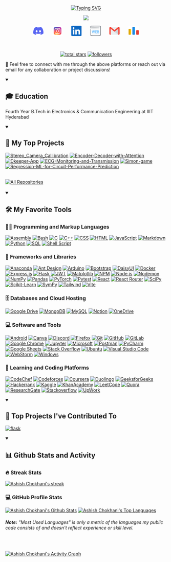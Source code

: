 <p align="center">
  <a href="https://git.io/typing-svg"><img src="https://readme-typing-svg.demolab.com?font=Fira+Code&size=40&duration=2000&pause=3000&color=F75C7E&center=true&random=false&width=435&height=60&lines=Ashish+Chokhani" alt="Typing SVG" /></a>
</p>

<p align="center">
  <!-- Typing SVG -->
  <a href="https://github.com/DenverCoder1/readme-typing-svg">
    <img src="https://readme-typing-svg.demolab.com/?lines=Full-stack%20Web%20Developer;Passionate%20about%20Python;Competitive%20Programmer;Data%20Science%20Explorer;4%2B%20years%20of%20coding%20experience;Commited%20%to%20Lifelong%20Learnings&font=Fira%20Code&center=true&width=440&height=45&color=f75c7e&vCenter=true&pause=1000&size=22" /></a>
</p>

<!-- Social icons section -->
<p align="center">
  <a href="https://discordapp.com/users/ashishchokhani" alt="Discord" title="Discord"><img width="32px" src="assets/discord.svg"/></a>
  &#8287;&#8287;&#8287;&#8287;&#8287;
  <a href="https://www.instagram.com/ashishchokhani2910?igsh=b29yOHM5MmYxbWZj" alt="Instagram" title="Instagram"><img width="32px" src="assets/instagram.svg"/></a>
  &#8287;&#8287;&#8287;&#8287;&#8287;
  <a href="https://www.linkedin.com/in/ashish-chokhani-9991ba227" alt="LinkedIn" title="LinkedIn"><img width="32px" src="assets/linkedin.svg"/></a>
  &#8287;&#8287;&#8287;&#8287;&#8287;
  <!-- <a href="https://discordapp.com/users/740442954765959240" alt="Web" title="Personal Website"> -->
  <a href="#"><img width="32px" src="assets/website.svg"/></a>
  <!-- </a> -->
  &#8287;&#8287;&#8287;&#8287;&#8287;
  <a href="mailto:ashishchokhani2910@gmail.com" alt="Gmail" title="Email"><img width="32px" src="assets/gmail.svg"/></a>
  &#8287;&#8287;&#8287;&#8287;&#8287;
  <a href="https://codeforces.com/profile/Cleverfox" alt="Codeforces" title="Codeforces"><img width="32px" src="assets/codeforces.svg"/></a>
</p>

<br/>

<!-- Social badges section -->
<p align="center">
  <a href="https://github.com/Ashish-Chokhani?tab=repositories&sort=stargazers">
    <img alt="total stars" title="Total stars on GitHub" src="https://custom-icon-badges.demolab.com/github/stars/Ashish-Chokhani?color=55960c&style=for-the-badge&labelColor=488207&logo=star"/></a>
  <a href="https://github.com/Ashish-Chokhani?tab=followers">
    <img alt="followers" title="Follow me on Github" src="https://custom-icon-badges.demolab.com/github/followers/Ashish-Chokhani?color=236ad3&labelColor=1155ba&style=for-the-badge&logo=person-add&label=Follow&logoColor=white"/></a>
</p>

<p align="left">
  🤝 Feel free to connect with me through the above platforms or reach out via email for any collaboration or project discussions!
</p>



<details open> 
  <summary><h2>🎓 Education</h2></summary>
  
  <p align="left">
    Fourth Year B.Tech in Electronics & Communication Engineering at IIIT Hyderabad
  </p>
</details>

<details open> 
  <summary><h2>📘 My Top Projects</h2></summary>

  <!-- Small repo cards - https://github.com/DenverCoder1/github-readme-stats -->
  <p align="left">
    <a href="https://github.com/Ashish-Chokhani/Stereo_Camera_Callibration"><img width="280" src="https://denvercoder1-github-readme-stats.vercel.app/api/pin/?username=Ashish-Chokhani&repo=Stereo_Camera_Callibration&theme=react&bg_color=1F222E&title_color=F85D7F&hide_border=true&icon_color=F8D866&show_icons=false" alt="Stereo_Camera_Callibration"></a>
    <a href="https://github.com/Ashish-Chokhani/Encoder-Decoder-with-Attention"><img width="280" src="https://denvercoder1-github-readme-stats.vercel.app/api/pin?username=Ashish-Chokhani&repo=Encoder-Decoder-with-Attention&theme=react&bg_color=1F222E&title_color=F85D7F&hide_border=true&icon_color=F8D866&show_icons=false" alt="Encoder-Decoder-with-Attention"></a>
    <a href="https://github.com/Ashish-Chokhani/Dkeeper-App"><img width="280" src="https://denvercoder1-github-readme-stats.vercel.app/api/pin/?username=Ashish-Chokhani&repo=Dkeeper-App&theme=react&bg_color=1F222E&title_color=F85D7F&hide_border=true&icon_color=F8D866&show_icons=false" alt="Dkeeper-App"></a>
    <a href="https://github.com/Ashish-Chokhani/ECG-Monitoring-and-Transmission"><img width="280" src="https://denvercoder1-github-readme-stats.vercel.app/api/pin/?username=Ashish-Chokhani&repo=ECG-Monitoring-and-Transmission&theme=react&bg_color=1F222E&title_color=F85D7F&hide_border=true&icon_color=F8D866&show_icons=false" alt="ECG-Monitoring-and-Transmission"></a>
    <a href="https://github.com/Ashish-Chokhani/Simon-game"><img width="280" src="https://denvercoder1-github-readme-stats.vercel.app/api/pin/?username=Ashish-Chokhani&repo=Simon-game&theme=react&bg_color=1F222E&title_color=F85D7F&hide_border=true&icon_color=F8D866&show_icons=false" alt="Simon-game"></a>
    <a href="https://github.com/Ashish-Chokhani/Regression-ML-for-Circuit-Performance-Prediction"><img width="280" src="https://denvercoder1-github-readme-stats.vercel.app/api/pin/?username=Ashish-Chokhani&repo=Regression-ML-for-Circuit-Performance-Prediction&theme=react&bg_color=1F222E&title_color=F85D7F&hide_border=true&icon_color=F8D866&show_icons=false" alt="Regression-ML-for-Circuit-Performance-Prediction"></a>
  </p>

  <br>
  <a href="https://github.com/Ashish-Chokhani?tab=repositories&sort=stargazers"><img alt="All Repositories" title="All Repositories" src="https://custom-icon-badges.demolab.com/badge/-Click%20Here%20For%20All%20My%20Repos-1F222E?style=for-the-badge&logoColor=white&logo=repo"/></a>
  <br><br>
</details>

<details open> 
  <summary><h2>🛠️ My Favorite Tools</h2></summary>
  <!-- Badges are from https://github.com/Ileriayo/markdown-badges -->

  <h3>👨‍💻 Programming and Markup Languages</h3>

  <p>
      <a href="#"><img alt="Assembly" src="https://custom-icon-badges.demolab.com/badge/Assembly-525252.svg?logo=asm-hex&logoColor=white"></a>
      <a href="#"><img alt="Bash" src="https://img.shields.io/badge/Bash-121011.svg?logo=gnu-bash&logoColor=white"></a>
      <a href="#"><img alt="C" src="https://custom-icon-badges.demolab.com/badge/C-03599C.svg?logo=c-in-hexagon&logoColor=white"></a>
      <a href="#"><img alt="C++" src="https://custom-icon-badges.demolab.com/badge/C++-9C033A.svg?logo=cpp2&logoColor=white"></a>
      <a href="#"><img alt="CSS" src="https://img.shields.io/badge/CSS-1572B6.svg?logo=css3&logoColor=white"></a>
      <a href="#"><img alt="HTML" src="https://img.shields.io/badge/HTML-E34F26.svg?logo=html5&logoColor=white"></a>
      <a href="#"><img alt="JavaScript" src="https://img.shields.io/badge/JavaScript-F7DF1E.svg?logo=javascript&logoColor=black"></a>
      <a href="#"><img alt="Markdown" src="https://img.shields.io/badge/Markdown-000000.svg?logo=markdown&logoColor=white"></a>
      <a href="#"><img alt="Python" src="https://img.shields.io/badge/Python-14354C.svg?logo=python&logoColor=white"></a>
      <a href="#"><img alt="SQL" src="https://custom-icon-badges.demolab.com/badge/SQL-025E8C.svg?logo=database&logoColor=white"></a>
      <a href="#"><img alt="Shell Script" src="https://img.shields.io/badge/Shell%20Script-%23121011.svg?logo=gnu-bash&logoColor=white"></a>
  </p>

  <h3>🧰 Frameworks and Libraries</h3>

  <p>
      <a href="#"><img alt="Anaconda" src="https://img.shields.io/badge/Anaconda-%2344A833.svg?logo=anaconda&logoColor=white"></a>
      <a href="#"><img alt="Ant Design" src="https://img.shields.io/badge/-Ant%20Design-%230170FE?logo=ant-design&logoColor=white"></a>
      <a href="#"><img alt="Arduino" src="https://img.shields.io/badge/-Arduino-00979D?logo=Arduino&logoColor=white"></a>
      <a href="#"><img alt="Bootstrap" src="https://img.shields.io/badge/Bootstrap-7952B3.svg?logo=bootstrap&logoColor=white"></a>
      <a href="#"><img alt="DaisyUI" src="https://img.shields.io/badge/DaisyUI-5A0EF8?logo=daisyui&logoColor=white"></a>
      <a href="#"><img alt="Docker" src="https://img.shields.io/badge/Docker-%230db7ed.svg?logo=docker&logoColor=white"></a>
      <a href="#"><img alt="Express.js" src="https://img.shields.io/badge/Express.js-404d59.svg?logo=express&logoColor=white"></a>
      <a href="#"><img alt="Flask" src="https://img.shields.io/badge/Flask-%23000.svg?logo=flask&logoColor=white"></a>
      <a href="#"><img alt="JWT" src="https://img.shields.io/badge/JWT-black?logo=JSON%20web%20tokens"></a>
      <a href="#"><img alt="Matplotlib" src="https://img.shields.io/badge/Matplotlib-%23ffffff.svg?logo=Matplotlib&logoColor=black"></a>
      <a href="#"><img alt="NPM" src="https://img.shields.io/badge/NPM-%23CB3837.svg?logo=npm&logoColor=white"></a>
      <a href="#"><img alt="Node.js" src="https://img.shields.io/badge/Node.js-6DA55F?logo=node.js&logoColor=white"></a>
      <a href="#"><img alt="Nodemon" src="https://img.shields.io/badge/Nodemon-%23323330.svg?logo=nodemon&logoColor=%BBDEAD"></a>
      <a href="#"><img alt="NumPy" src="https://img.shields.io/badge/Numpy-013243.svg?logo=numpy&logoColor=white"></a>
      <a href="#"><img alt="Pandas" src="https://img.shields.io/badge/Pandas-150458.svg?logo=pandas&logoColor=white"></a>
      <a href="#"><img alt="PyTorch" src="https://img.shields.io/badge/PyTorch-%23EE4C2C.svg?logo=PyTorch&logoColor=white"></a>
      <a href="#"><img alt="Pytest" src="https://img.shields.io/badge/Pytest-0A9EDC.svg?logo=pytest&logoColor=white"></a>
      <a href="#"><img alt="React" src="https://img.shields.io/badge/React-20232a.svg?logo=react&logoColor=%2361DAFB"></a>
      <a href="#"><img alt="React Router" src="https://img.shields.io/badge/React%20Router-CA4245?logo=react-router&logoColor=white"></a>
      <a href="#"><img alt="SciPy" src="https://img.shields.io/badge/SciPy-%230C55A5.svg?logo=scipy&logoColor=%white"></a>
      <a href="#"><img alt="Scikit-Learn" src="https://img.shields.io/badge/Scikit--Learn-%23F7931E.svg?logo=scikit-learn&logoColor=white"></a>
      <a href="#"><img alt="SymPy" src="https://img.shields.io/badge/Sympy-3B5526.svg?logo=sympy&logoColor=white"></a>
      <a href="#"><img alt="Tailwind" src="https://img.shields.io/badge/Tailwind-%2338B2AC.svg?logo=tailwind-css&logoColor=white"></a>
      <a href="#"><img alt="Vite" src="https://img.shields.io/badge/Vite-%23646CFF.svg?logo=vite&logoColor=white"></a>
  </p>

  <h3>🗄️ Databases and Cloud Hosting</h3>

  <p>
      <a href="#"><img alt="Google Drive" src ="https://img.shields.io/badge/Google%20Drive-4285F4?logo=googledrive&logoColor=white"></a>
      <a href="#"><img alt="MongoDB" src ="https://img.shields.io/badge/MongoDB-4ea94b.svg?logo=mongodb&logoColor=white"></a>
      <a href="#"><img alt="MySQL" src="https://img.shields.io/badge/MySQL-00f.svg?logo=mysql&logoColor=white"></a>
      <a href="#"><img alt="Notion" src="https://img.shields.io/badge/Notion-010101.svg?logo=notion&logoColor=white"></a>
      <a href="#"><img alt="OneDrive" src="https://img.shields.io/badge/OneDrive-0078D4.svg?logo=microsoftonedrive&logoColor=white"></a>
  </p>

  <h3>💻 Software and Tools</h3>

  <p>
      <a href="#"><img alt="Android" src="https://img.shields.io/badge/Android-3DDC84?logo=android&logoColor=white"></a>
      <a href="#"><img alt="Canva" src="https://img.shields.io/badge/Canva-%2300C4CC.svg?logo=Canva&logoColor=white"></a>
      <a href="#"><img alt="Discord" src="https://img.shields.io/badge/-Discord-5865F2.svg?logo=discord&logoColor=white"></a>
      <a href="#"><img alt="Firefox" src="https://img.shields.io/badge/Firefox-FF7139?logo=Firefox-Browser&logoColor=white"></a>
      <a href="#"><img alt="Git" src="https://img.shields.io/badge/Git-F05033.svg?logo=git&logoColor=white"></a>
      <a href="#"><img alt="GitHub" src="https://img.shields.io/badge/GitHub-%23121011.svg?logo=github&logoColor=white"></a>
      <a href="#"><img alt="GitLab" src="https://img.shields.io/badge/Gitab-%23181717.svg?logo=gitlab&logoColor=white"></a>
      <a href="#"><img alt="Google Chrome" src="https://img.shields.io/badge/Google%20Chrome-4285F4?logo=GoogleChrome&logoColor=white"></a>
      <a href="#"><img alt="Jupyter" src="https://img.shields.io/badge/Jupyter-F37626.svg?logo=Jupyter&logoColor=white"></a>
      <a href="#"><img alt="Microsoft" src="https://img.shields.io/badge/Microsoft-0078D4?logo=microsoft&logoColor=white"></a>
      <a href="#"><img alt="Postman" src="https://img.shields.io/badge/Postman-FF6C37?logo=postman&logoColor=white"></a>
      <a href="#"><img alt="PyCharm" src="https://img.shields.io/badge/PyCharm-143?logo=pycharm&logoColor=black&color=black&labelColor=green"></a>
      <a href="#"><img alt="Google Sheets" src="https://img.shields.io/badge/Sheets-34A853.svg?logo=google%20sheets&logoColor=white"></a>
      <a href="#"><img alt="Stack Overflow" src="https://img.shields.io/badge/-Stack%20Overflow-FE7A16?logo=stack-overflow&logoColor=white"></a>
      <a href="#"><img alt="Ubuntu" src="https://img.shields.io/badge/Ubuntu-E95420?logo=ubuntu&logoColor=white"></a>
      <a href="#"><img alt="Visual Studio Code" src="https://img.shields.io/badge/Visual%20Studio%20Code-0078d7.svg?logo=visual-studio-code&logoColor=white"></a>
      <a href="#"><img alt="WebStorm" src="https://img.shields.io/badge/WebStorm-143?logo=webstorm&logoColor=white&color=black"></a>
      <a href="#"><img alt="Windows" src="https://img.shields.io/badge/Windows-0078D6?logo=windows&logoColor=white"></a>
  </p>

  <h3>💬 Learning and Coding Platforms</h3>

  <p>
      <a href="#"><img alt="CodeChef" src="https://img.shields.io/badge/CodeChef-%23964B00.svg?logo=CodeChef&logoColor=white"></a>
      <a href="#"><img alt="Codeforces" src="https://img.shields.io/badge/Codeforces-445f9d?logo=Codeforces&logoColor=white"></a>
      <a href="#"><img alt="Coursera" src="https://img.shields.io/badge/Coursera-%230056D2.svg?logo=Coursera&logoColor=white"></a>
      <a href="#"><img alt="Duolingo" src="https://img.shields.io/badge/Duolingo-%234DC730.svg?logo=Duolingo&logoColor=white"></a>
      <a href="#"><img alt="GeeksforGeeks" src="https://img.shields.io/badge/GeeksforGeeks-gray?logo=geeksforgeeks&logoColor=35914c"></a>
      <a href="#"><img alt="Hackerrank" src="https://img.shields.io/badge/-Hackerrank-2EC866?logo=HackerRank&logoColor=white"></a>
      <a href="#"><img alt="Kaggle" src="https://img.shields.io/badge/Kaggle-035a7d?logo=kaggle&logoColor=white"></a>
      <a href="#"><img alt="KhanAcademy" src="https://img.shields.io/badge/KhanAcademy-%2314BF96.svg?logo=KhanAcademy&logoColor=white"></a>
      <a href="#"><img alt="LeetCode" src="https://img.shields.io/badge/LeetCode-000000?logo=LeetCode&logoColor=#d16c06"></a>
      <a href="#"><img alt="Quora" src="https://img.shields.io/badge/Quora-%23B92B27.svg?logo=Quora&logoColor=white"></a>
      <a href="#"><img alt="ResearchGate" src="https://img.shields.io/badge/ResearchGate-00CCBB?logo=ResearchGate&logoColor=white"></a>
      <a href="#"><img alt="Stackoverflow" src="https://img.shields.io/badge/-Stackoverflow-FE7A16?logo=stack-overflow&logoColor=white"></a>
      <a href="#"><img alt="UpWork" src="https://img.shields.io/badge/UpWork-6FDA44?logo=Upwork&logoColor=white"></a>
  </p>
</details>

<details open>
<summary><h2>📕 Top Projects I've Contributed To</h2></summary>

<p align="left">
<!-- Example for future projects -->
<a href="https://github.com/Ashish-Chokhani/fyle-interview-intern-backend"><img width="280" src="https://denvercoder1-github-readme-stats.vercel.app/api/pin/?username=Ashish-Chokhani&repo=fyle-interview-intern-backend&theme=react&bg_color=1F222E&title_color=F85D7F&hide_border=true&icon_color=F8D866&show_icons=false&show_description=false" alt="flask"></a>
</p>

<!--  <p align="left"> --> 
<!--  </p> --> 
<!--  <br> --> 
<!-- <a href="https://github.com/DenverCoderOne/My-Contributions/blob/main/README.md"> -->
<!--  <a href="#"> --> 
<!--  <img alt="All Repositories" title="All Repositories" src="https://custom-icon-badges.demolab.com/badge/-Click%20Here%20For%20All%20My%20Forks-1F222E?style=for-the-badge&logoColor=white&logo=fork"/> --> 
<!--  </a> --> 
<!--  <br><br> --> 
</details>

<details open> 
  <summary><h2>📊 Github Stats and Activity</h2></summary>

  <h3>🔥 Streak Stats</h3>

  <!-- GitHub Readme Streak Stats - https://github.com/DenverCoder1/github-readme-streak-stats -->
  <p>
      <a href="#"><img title="🔥 Get streak stats for your profile at git.io/streak-stats" alt="Ashish Chokhani's streak" src="https://streak-stats.demolab.com/?user=Ashish-Chokhani&theme=monokai-metallian&hide_border=true"/></a>
  </p>

  <h3>💻 GitHub Profile Stats</h3>

  <!-- https://github.com/anuraghazra/github-readme-stats -->

  <a href="#"><img alt="Ashish Chokhani's Github Stats" src="https://denvercoder1-github-readme-stats.vercel.app/api/?username=Ashish-Chokhani&show_icons=true&include_all_commits=true&count_private=true&theme=react&hide_border=true&bg_color=1F222E&title_color=F85D7F&icon_color=F8D866" height="192px"/></a>
  <a href="#"><img alt="Ashish Chokhani's Top Languages" src="https://denvercoder1-github-readme-stats.vercel.app/api/top-langs/?username=Ashish-Chokhani&langs_count=8&layout=compact&theme=react&hide_border=true&bg_color=1F222E&title_color=F85D7F&icon_color=F8D866&hide=Jupyter%20Notebook,Roff" height="192px"/></a>
  <br/>

  <h6> <b>Note:</b> "Most Used Languages" is only a metric of the languages my public code consists of and doesn't reflect experience or skill level.</h6><br>
  
  <!-- https://github.com/ashutosh00710/github-readme-activity-graph -->

  <a href="#"><img alt="Ashish Chokhani's Activity Graph" src="https://github-readme-activity-graph.vercel.app/graph/?username=Ashish-Chokhani&bg_color=1F222E&color=F8D866&line=F85D7F&point=FFFFFF&hide_border=true" /></a>

  <!-- <h3>⚡ Recent GitHub Activity</h3> -->

  <!-- https://github.com/jamesgeorge007/github-activity-readme -->
  <!--START_SECTION:activity-->

  <!--END_SECTION:activity-->

</details>


<!---
Ashish-Chokhani/Ashish-Chokhani is a ✨ special ✨ repository because its `README.md` (this file) appears on your GitHub profile.
You can click the Preview link to take a look at your changes.
--->
